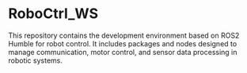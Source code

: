 # RoboCtrl_WS
This repository contains the development environment based on ROS2 Humble for robot control. It includes packages and nodes designed to manage communication, motor control, and sensor data processing in robotic systems.
